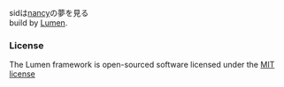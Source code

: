 sidは[nancy](https://github.com/interestic/nancy/)の夢を見る  
build by [Lumen](http://lumen.laravel.com/docs).
### License
The Lumen framework is open-sourced software licensed under the [MIT license](http://opensource.org/licenses/MIT)
